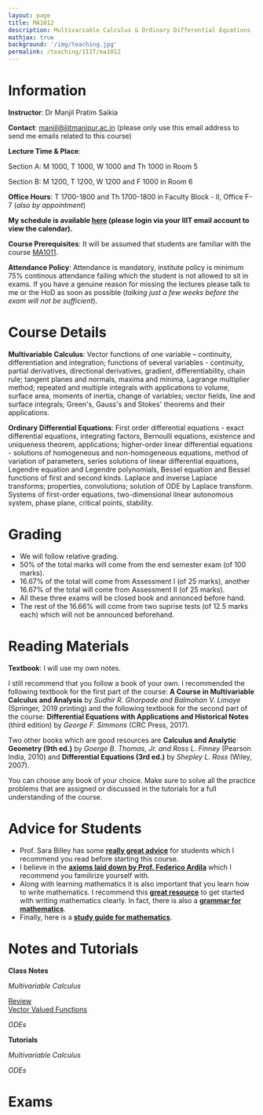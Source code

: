 ```yaml
---
layout: page
title: MA1012
description: Multivariable Calculus & Ordinary Differential Equations
mathjax: true
background: '/img/teaching.jpg'
permalink: /teaching/IIIT/ma1012
---
```


# Information

**Instructor**: Dr Manjil Pratim Saikia

**Contact**: manjil@iiitmanipur.ac.in (please only use this email address to send me emails related to this course)

**Lecture Time & Place**: 

Section A: M 1000, T 1000, W 1000 and Th 1000 in Room 5

Section B: M 1200, T 1200, W 1200 and F 1000 in Room 6

**Office Hours**: T 1700-1800 and Th 1700-1800 in Faculty Block - II, Office F-7 (*also by appointment*)

**My schedule is available [here](https://calendar.google.com/calendar/u/4?cid=bWFuamlsQGlpaXRtYW5pcHVyLmFjLmlu) (please login via your IIIT email account to view the calendar).**

**Course Prerequisites**: It will be assumed that students are familiar with the course [MA1011](/teaching/IIIT/ma1011).

**Attendance Policy**: Attendance is mandatory, institute policy is minimum 75% continous attendance failing which the student is not allowed to sit in exams. If you have a genuine reason for missing the lectures please talk to me or the HoD as soon as possible (*talking just a few weeks before the exam will not be sufficient*).

# Course Details

**Multivariable Calculus**: Vector functions of one variable – continuity, differentiation and integration; functions
of several variables - continuity, partial derivatives, directional derivatives, gradient, differentiability, chain rule;
tangent planes and normals, maxima and minima, Lagrange multiplier method; repeated and multiple integrals
with applications to volume, surface area, moments of inertia, change of variables; vector fields, line and surface
integrals; Green's, Gauss's and Stokes' theorems and their applications.

**Ordinary Differential Equations**: First order differential equations - exact differential equations, integrating
factors, Bernoulli equations, existence and uniqueness theorem, applications; higher-order linear differential
equations - solutions of homogeneous and non-homogeneous equations, method of variation of parameters,
series solutions of linear differential equations, Legendre equation and Legendre polynomials, Bessel equation
and Bessel functions of first and second kinds. Laplace and inverse Laplace transforms; properties, convolutions;
solution of ODE by Laplace transform. Systems of first-order equations, two-dimensional linear autonomous
system, phase plane, critical points, stability.

# Grading

* We will follow relative grading. 
* 50% of the total marks will come from the end semester exam (of 100 marks). 
* 16.67% of the total will come from Assessment I (of 25 marks), another 16.67% of the total will come from Assessment II (of 25 marks). 
* All these three exams will be closed book and annonced before hand. 
* The rest of the 16.66% will come from two suprise tests (of 12.5 marks each) which will not be announced beforehand.

# Reading Materials

**Textbook**:  I will use my own notes. 

I still recommend that you follow a book of your own. I recommended  the following textbook for the first part of the course: **A Course in Multivariable Calculus and Analysis** by *Sudhir R. Ghorpade and Balmohan V. Limaye* (Springer, 2019 printing) and the following textbook for the second part of the course: **Differential Equations with Applications and Historical Notes** (third edition) by *George F. Simmons* (CRC Press, 2017).

Two other books which are good resources are **Calculus and Analytic Geometry (9th ed.)** by *Goerge B. Thomas, Jr. and Ross L. Finney* (Pearson India, 2010) and **Differential Equations (3rd ed.)** by *Shepley L. Ross* (Wiley, 2007).

You can choose any book of your choice. Make sure to solve all the practice problems that are assigned or discussed in the tutorials for a full understanding of the course.

# Advice for Students

* Prof. Sara Billey has some [__really great advice__](https://sites.math.washington.edu/~billey/advice/) for students which I recommend you read before starting this course. 
* I believe in the [__axioms laid down by Prof. Federico Ardila__](http://fardila.com) which I recommend you familirize yourself with. 
* Along with learning mathematics it is also important that you learn how to write mathematics. I recommend this [__great resource__](https://jmlr.csail.mit.edu/reviewing-papers/knuth_mathematical_writing.pdf) to get started with writing mathematics clearly. In fact, there is also a [__grammar for mathematics__](https://faculty.math.illinois.edu/~west/grammar.html).
* Finally, here is a [__study guide for mathematics__](https://www.math.utah.edu/%7Ealfeld/math.html).

# Notes and Tutorials

**Class Notes**

*Multivariable Calculus*

[Review](/teaching/IIIT/MA1012/review.pdf)  
[Vector Valued Functions](/teaching/IIIT/MA1012/vec.pdf)  

*ODEs*

**Tutorials**

*Multivariable Calculus*

*ODEs*

# Exams
